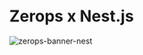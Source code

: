# Zerops x Nest.js

![zerops-banner-nest](https://github.com/zeropsio/recipe-nestjs/assets/1303561/6df332f1-9564-4a73-81a8-e3ae20b0a392)
